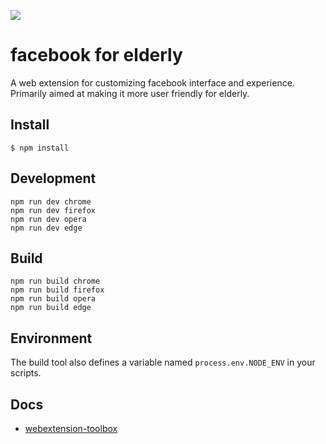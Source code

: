 ![](https://github.com/Dealerpriest/facebook-for-elderly/workflows/create-release-on-pushing-tag/badge.svg)

# facebook for elderly

A web extension for customizing facebook interface and experience. Primarily aimed at making it more user friendly for elderly.

## Install

    $ npm install

## Development

    npm run dev chrome
    npm run dev firefox
    npm run dev opera
    npm run dev edge

## Build

    npm run build chrome
    npm run build firefox
    npm run build opera
    npm run build edge

## Environment

The build tool also defines a variable named `process.env.NODE_ENV` in your scripts.

## Docs

- [webextension-toolbox](https://github.com/HaNdTriX/webextension-toolbox)
